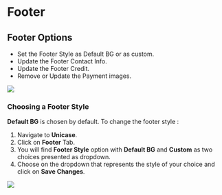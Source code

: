 # Footer

## Footer Options

* Set the Footer Style as Default BG or as custom.
* Update the Footer Contact Info.
* Update the Footer Credit.
* Remove or Update the Payment images.

![](http://transvelo.github.io/unicase/docs/images/theme-options-footer.png)


### Choosing a Footer Style

**Default BG** is chosen by default. To change the footer style :

1. Navigate to **Unicase**.
2. Click on **Footer** Tab.
3. You will find **Footer Style** option with **Default BG** and **Custom** as two choices presented as dropdown.
4. Choose on the dropdown that represents the style of your choice and click on **Save Changes**.

![](http://transvelo.github.io/unicase/docs/images/choose-footer-background.png)

